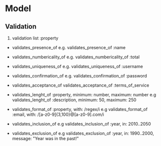 # Model
## Validation
1. validation list :property
- validates_presence_of
e.g. validates_presence_of :name 

- validates_numbericality_of
e.g. validates_numbericality_of :total

- validates_uniqueness_of
e.g. validates_uniqueness_of :username

- validates_confirmation_of
e.g. validates_confirmation_of :password

- validates_acceptance_of
validates_acceptance_of :terms_of_service

- validates_lenght_of :property, minimum: number, maximum: number
e.g validates_lenght_of :description, minimum: 50, maximum: 250

- validates_format_of :property, with: /regex/i
e.g validates_format_of :email, with: /[a-z0-9]{3,100}@[a-z0-9]\.com/i

- validates_inclusion_of
e.g validates_inclusion_of :year, in: 2010..2050

- validates_exclusion_of
e.g validates_exclusion_of :year, in: 1990..2000,
    message: "Year was in the past!"
    
